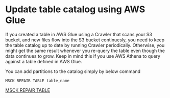 # Update table catalog using AWS Glue

If you created a table in AWS Glue using a Crawler that scans your S3 bucket, and new files flow into the S3 bucket continuesly, you need to keep the table catalog up to date by running Crawler periodically. Otherwise, you might get the same result whenever you re-query the table even though the data continues to grow. Keep in mind this if you use AWS Athena to query against a table defined in AWS Glue.

You can add partitions to the catalog simply by below command

```
MSCK REPAIR TABLE table_name
```
[MSCK REPAIR TABLE](http://docs.aws.amazon.com/athena/latest/ug/ddl/msck-repair-table.html)
